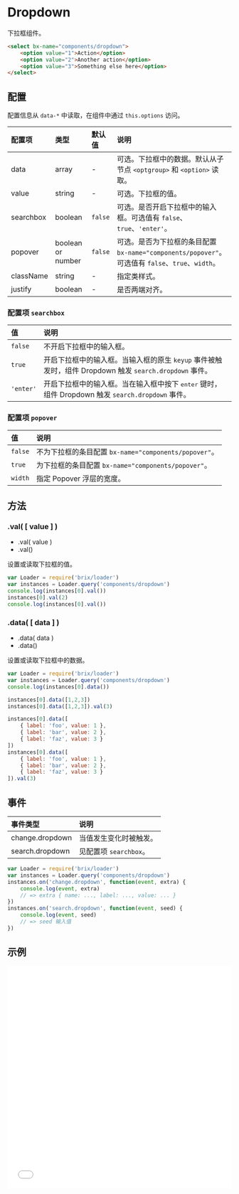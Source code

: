 # Dropdown

下拉框组件。

```html
<select bx-name="components/dropdown">
    <option value="1">Action</option>
    <option value="2">Another action</option>
    <option value="3">Something else here</option>
</select>
```

## 配置

配置信息从 `data-*` 中读取，在组件中通过 `this.options` 访问。

配置项    | 类型              | 默认值  | 说明
:-------- | :---------------- | :------ | :----------
data      | array             | -       | 可选。下拉框中的数据。默认从子节点 `<optgroup>` 和 `<option>` 读取。
value     | string            | -       | 可选。下拉框的值。
searchbox | boolean           | `false` | 可选。是否开启下拉框中的输入框。可选值有 `false`、`true`、`'enter'`。
popover   | boolean or number | `false` | 可选。是否为下拉框的条目配置 `bx-name="components/popover"`。可选值有 `false`、`true`、`width`。
className | string            | -       | 指定类样式。
justify   | boolean           | -       | 是否两端对齐。

### 配置项 `searchbox`

值        | 说明
:-------- | :----------
`false`   | 不开启下拉框中的输入框。
`true`    | 开启下拉框中的输入框。当输入框的原生 `keyup` 事件被触发时，组件 Dropdown 触发 `search.dropdown` 事件。
`'enter'` | 开启下拉框中的输入框。当在输入框中按下 <kbd>enter</kbd> 键时，组件 Dropdown 触发 `search.dropdown` 事件。

### 配置项 `popover`

值      | 说明
:------ | :----------
`false` | 不为下拉框的条目配置 `bx-name="components/popover"`。
`true`  | 为下拉框的条目配置 `bx-name="components/popover"`。
`width` | 指定 Popover 浮层的宽度。


## 方法

### .val( [ value ] )

* .val( value )
* .val()

设置或读取下拉框的值。

```js
var Loader = require('brix/loader')
var instances = Loader.query('components/dropdown')
console.log(instances[0].val())
instances[0].val(2)
console.log(instances[0].val())
```

### .data( [ data ] )

* .data( data )
* .data()

设置或读取下拉框中的数据。

```js
var Loader = require('brix/loader')
var instances = Loader.query('components/dropdown')
console.log(instances[0].data())

instances[0].data([1,2,3])
instances[0].data([1,2,3]).val(3)

instances[0].data([
    { label: 'foo', value: 1 },
    { label: 'bar', value: 2 },
    { label: 'faz', value: 3 }
])
instances[0].data([
    { label: 'foo', value: 1 },
    { label: 'bar', value: 2 },
    { label: 'faz', value: 3 }
]).val(3)
```

## 事件

事件类型        | 说明
:-------------- | :----------
change.dropdown | 当值发生变化时被触发。
search.dropdown | 见配置项 `searchbox`。

```js
var Loader = require('brix/loader')
var instances = Loader.query('components/dropdown')
instances.on('change.dropdown', function(event, extra) {
    console.log(event, extra)
    // => extra { name: ..., label: ..., value: ... }
})
instances.on('search.dropdown', function(event, seed) {
    console.log(event, seed)
    // => seed 输入值
})
```

## 示例

<iframe width="100%" height="500" src="./examples.html" allowfullscreen="allowfullscreen" frameborder="0"></iframe>